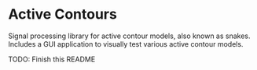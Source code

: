 # Active Contours
Signal processing library for active contour models, also known as snakes. Includes a GUI application to visually test various active contour models.

TODO: Finish this README

